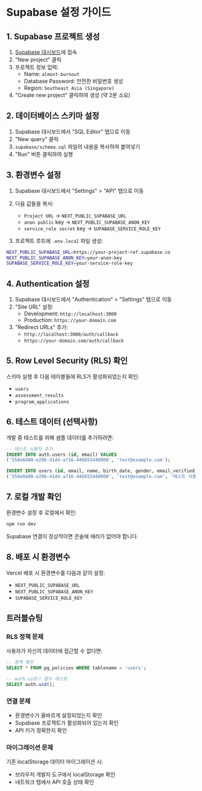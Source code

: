 # Supabase 설정 가이드

## 1. Supabase 프로젝트 생성

1. [Supabase 대시보드](https://supabase.com/dashboard)에 접속
2. "New project" 클릭
3. 프로젝트 정보 입력:
   - Name: `almost-burnout`
   - Database Password: 안전한 비밀번호 생성
   - Region: `Southeast Asia (Singapore)`
4. "Create new project" 클릭하여 생성 (약 2분 소요)

## 2. 데이터베이스 스키마 설정

1. Supabase 대시보드에서 "SQL Editor" 탭으로 이동
2. "New query" 클릭
3. `supabase/schema.sql` 파일의 내용을 복사하여 붙여넣기
4. "Run" 버튼 클릭하여 실행

## 3. 환경변수 설정

1. Supabase 대시보드에서 "Settings" > "API" 탭으로 이동
2. 다음 값들을 복사:
   - `Project URL` → `NEXT_PUBLIC_SUPABASE_URL`
   - `anon public` key → `NEXT_PUBLIC_SUPABASE_ANON_KEY`
   - `service_role secret` key → `SUPABASE_SERVICE_ROLE_KEY`



3. 프로젝트 루트에 `.env.local` 파일 생성:
```bash
NEXT_PUBLIC_SUPABASE_URL=https://your-project-ref.supabase.co
NEXT_PUBLIC_SUPABASE_ANON_KEY=your-anon-key
SUPABASE_SERVICE_ROLE_KEY=your-service-role-key
```

## 4. Authentication 설정

1. Supabase 대시보드에서 "Authentication" > "Settings" 탭으로 이동
2. "Site URL" 설정:
   - Development: `http://localhost:3000`
   - Production: `https://your-domain.com`
3. "Redirect URLs" 추가:
   - `http://localhost:3000/auth/callback`
   - `https://your-domain.com/auth/callback`

## 5. Row Level Security (RLS) 확인

스키마 실행 후 다음 테이블들에 RLS가 활성화되었는지 확인:
- `users`
- `assessment_results`  
- `program_applications`

## 6. 테스트 데이터 (선택사항)

개발 중 테스트를 위해 샘플 데이터를 추가하려면:

```sql
-- 테스트 사용자 추가
INSERT INTO auth.users (id, email) VALUES 
('550e8400-e29b-41d4-a716-446655440000', 'test@example.com');

INSERT INTO users (id, email, name, birth_date, gender, email_verified) VALUES 
('550e8400-e29b-41d4-a716-446655440000', 'test@example.com', '테스트 사용자', '1990-01-01', '남성', true);
```

## 7. 로컬 개발 확인

환경변수 설정 후 로컬에서 확인:
```bash
npm run dev
```

Supabase 연결이 정상적이면 콘솔에 에러가 없어야 합니다.

## 8. 배포 시 환경변수

Vercel 배포 시 환경변수를 다음과 같이 설정:
- `NEXT_PUBLIC_SUPABASE_URL`
- `NEXT_PUBLIC_SUPABASE_ANON_KEY`
- `SUPABASE_SERVICE_ROLE_KEY`

## 트러블슈팅

### RLS 정책 문제
사용자가 자신의 데이터에 접근할 수 없다면:
```sql
-- 정책 확인
SELECT * FROM pg_policies WHERE tablename = 'users';

-- auth.uid() 함수 테스트
SELECT auth.uid();
```

### 연결 문제
- 환경변수가 올바르게 설정되었는지 확인
- Supabase 프로젝트가 활성화되어 있는지 확인
- API 키가 정확한지 확인

### 마이그레이션 문제
기존 localStorage 데이터 마이그레이션 시:
- 브라우저 개발자 도구에서 localStorage 확인
- 네트워크 탭에서 API 호출 상태 확인